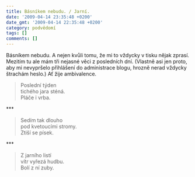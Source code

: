 ```yaml
---
title: Básníkem nebudu. / Jarní.
date: '2009-04-14 23:35:48 +0200'
date_gmt: '2009-04-14 22:35:48 +0200'
category: podvědomí
tags: []
comments: []
---
```

<p>Básníkem nebudu. A nejen kvůli tomu, že mi to vždycky v tisku nějak zprasí. Mezitím tu ale mám tři nejasné věci z posledních dní. (Vlastně asi jen proto, aby mi nevypršelo přihlášení do administrace blogu, hrozně nerad vždycky štrachám heslo.) Ať žije ambivalence.</p>
<blockquote><p>Poslední týden<br />
tichého jara sténá.<br />
Pláče i vrba.</p></blockquote>
<p>***</p>
<blockquote><p>Sedím tak dlouho<br />
pod kvetoucími stromy.<br />
Ztiší se písek.</p></blockquote>
<p>***</p>
<blockquote><p>Z jarního listí<br />
vítr vyřezá hudbu.<br />
Bolí z ní zuby.</p></blockquote>
